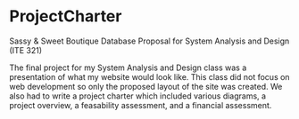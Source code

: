 # ProjectCharter
Sassy &amp; Sweet Boutique Database Proposal for System Analysis and Design (ITE 321)

The final project for my System Analysis and Design class was a presentation of what my website 
would look like. This class did not focus on web development so only the proposed layout of the 
site was created. We also had to write a project charter which included various diagrams, a 
project overview, a feasability assessment, and a financial assessment. 
